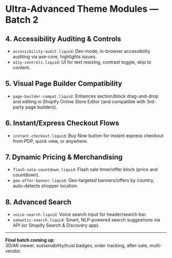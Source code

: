 # Ultra-Advanced Theme Modules — Batch 2

## 4. Accessibility Auditing & Controls
- `accessibility-audit.liquid`: Dev-mode, in-browser accessibility auditing via axe-core, highlights issues.
- `a11y-controls.liquid`: UI for text resizing, contrast toggle, skip to content.

## 5. Visual Page Builder Compatibility
- `page-builder-compat.liquid`: Enhances section/block drag-and-drop and editing in Shopify Online Store Editor (and compatible with 3rd-party page builders).

## 6. Instant/Express Checkout Flows
- `instant-checkout.liquid`: Buy Now button for instant express checkout from PDP, quick view, or anywhere.

## 7. Dynamic Pricing & Merchandising
- `flash-sale-countdown.liquid`: Flash sale timer/offer block (price and countdown).
- `geo-offer-banner.liquid`: Geo-targeted banners/offers by country, auto-detects shopper location.

## 8. Advanced Search
- `voice-search.liquid`: Voice search input for header/search bar.
- `semantic-search.liquid`: Smart, NLP-powered search suggestions via API (or Shopify Search & Discovery app).

---

**Final batch coming up:**  
3D/AR viewer, sustainability/trust badges, order tracking, after-sale, multi-vendor.